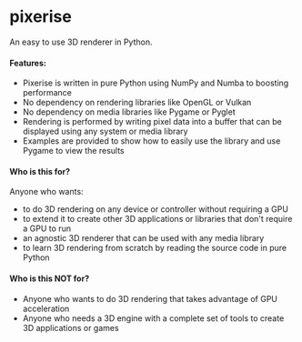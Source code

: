 # pixerise

An easy to use 3D renderer in Python.

#### Features:
- Pixerise is written in pure Python using NumPy and Numba to boosting performance
- No dependency on rendering libraries like OpenGL or Vulkan
- No dependency on media libraries like Pygame or Pyglet
- Rendering is performed by writing pixel data into a buffer that can be displayed using any system or media library
- Examples are provided to show how to easily use the library and use Pygame to view the results

#### Who is this for?
Anyone who wants:
- to do 3D rendering on any device or controller without requiring a GPU
- to extend it to create other 3D applications or libraries that don't require a GPU to run
- an agnostic 3D renderer that can be used with any media library
- to learn 3D rendering from scratch by reading the source code in pure Python

#### Who is this NOT for?
- Anyone who wants to do 3D rendering that takes advantage of GPU acceleration
- Anyone who needs a 3D engine with a complete set of tools to create 3D applications or games